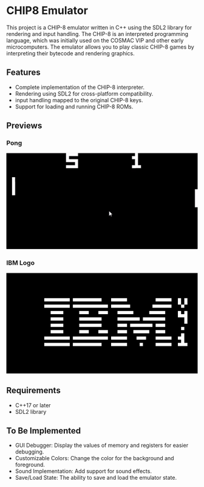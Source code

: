 # CHIP8 Emulator
This project is a CHIP-8 emulator written in C++ using the SDL2 library for rendering and input handling. The CHIP-8 is an interpreted programming language, which was initially used on the COSMAC VIP and other early microcomputers. The emulator allows you to play classic CHIP-8 games by interpreting their bytecode and rendering graphics.

## Features
- Complete implementation of the CHIP-8 interpreter.
- Rendering using SDL2 for cross-platform compatibility.
-  input handling mapped to the original CHIP-8 keys.
- Support for loading and running CHIP-8 ROMs.
  
## Previews
### Pong
![image](./demo/pong.gif)

### IBM Logo
![image](./demo/IBM.png)

## Requirements
- C++17 or later
- SDL2 library

## To Be Implemented
- GUI Debugger: Display the values of memory and registers for easier debugging.
- Customizable Colors: Change the color for the background and foreground.
- Sound Implementation: Add support for sound effects.
- Save/Load State: The ability to save and load the emulator state.